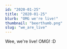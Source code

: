 ```yaml
---
id: "2020-01-25"
title: "2020-01-25"
blurb: "OMG we're live!"
thumbnail: "beerthumb.png"
slug: "we_are_live"
---
```


Wee, we're live! OMG! :D
